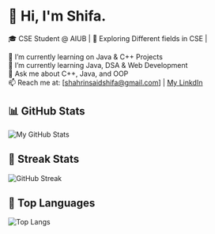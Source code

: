 # 👋 Hi, I'm Shifa.  
🎓 CSE Student @ AIUB | 🚀 Exploring Different fields in CSE |  

🔭 I’m currently learning on Java & C++ Projects  
🌱 I’m currently learning Java, DSA & Web Development  
💬 Ask me about C++, Java, and OOP  
📫 Reach me at: [shahrinsaidshifa@gmail.com] | [My LinkdIn](https://www.linkedin.com/in/sayed-student-302696331/)  
## 📊 GitHub Stats  
![My GitHub Stats](https://github-readme-stats.vercel.app/api?username=SayedShifa&show_icons=true&theme=dark)
## 🚀 Streak Stats  
![GitHub Streak](https://github-readme-streak-stats.herokuapp.com/?user=SayedShifa&theme=dark)
## 📌 Top Languages  
![Top Langs](https://github-readme-stats.vercel.app/api/top-langs/?username=SayedShifa&layout=compact&theme=tokyonight)


